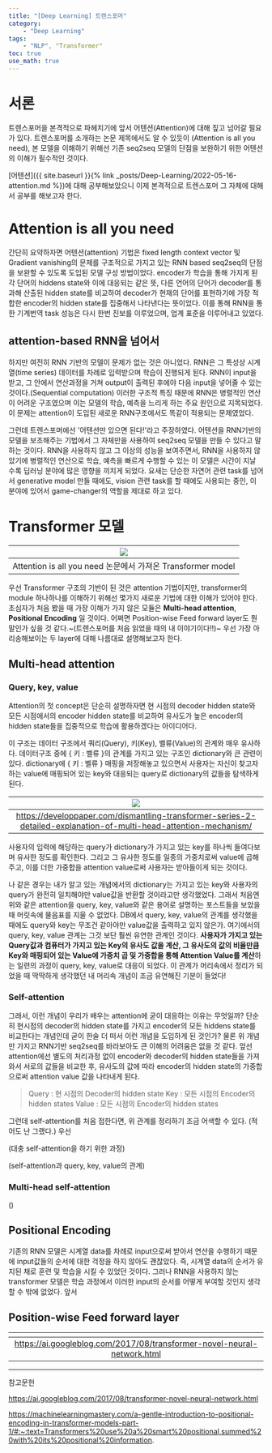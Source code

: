 ```yaml
---
title: "[Deep Learning] 트렌스포머"
category:
    - "Deep Learning"
tags:
    - "NLP", "Transformer"
toc: true
use_math: true
---
```


# 서론

트렌스포머을 본격적으로 파헤치기에 앞서 어텐션(Attention)에 대해 짚고 넘어갈 필요가 있다. 트렌스포머를 소개하는 논문 제목에서도 알 수 있듯이 (Attention is all you need), 본 모델을 이해하기 위해선 기존 seq2seq 모델의 단점을 보완하기 위한 어텐션의 이해가 필수적인 것이다.

[어텐션]({{ site.baseurl }}{% link _posts/Deep-Learning/2022-05-16-attention.md %})에 대해 공부해보았으니 이제 본격적으로 트렌스포머 그 자체에 대해서 공부를 해보고자 한다.


# Attention is all you need

간단히 요약하자면 어텐션(attention) 기법은 fixed length context vector 및 Gradient vanishing의 문제를 구조적으로 가지고 있는 RNN based seq2seq의 단점을 보완할 수 있도록 도입된 모델 구성 방법이었다. encoder가 학습을 통해 가지게 된 각 단어의 hiddens state와 이에 대응되는 같은 뜻, 다른 언어의 단어가 decoder를 통과해 산출된 hidden state를 비교하여 decoder가 현재의 단어를 표현하기에 가장 적합한 encoder의 hidden state를 집중해서 나타낸다는 뜻이었다. 이를 통해 RNN을 통한 기계번역 task 성능은 다시 한번 진보를 이루었으며, 업계 표준을 이루어내고 있었다.

## attention-based RNN을 넘어서

하지만 여전히 RNN 기반의 모델이 문제가 없는 것은 아니었다. RNN은 그 특성상 시계열(time series) 데이터를 차례로 입력받으며 학습이 진행되게 된다. RNN이 input을 받고, 그 안에서 연산과정을 거쳐 output이 출력된 후에야 다음 input을 넣어줄 수 있는 것이다.(Sequential computation) 이러한 구조적 특징 때문에 RNN은 병렬적인 연산이 어려운 구조였으며 이는 모델의 학습, 예측을 느리게 하는 주요 원인으로 지목되었다. 이 문제는 attention이 도입된 새로운 RNN구조에서도 똑같이 적용되는 문제였었다.

그런데 트렌스포머에선 '어텐션만 있으면 된다!'라고 주장하였다. 어텐션을 RNN기반의 모델을 보조해주는 기법에서 그 자체만을 사용하여 seq2seq 모델을 만들 수 있다고 말하는 것이다. RNN을 사용하지 않고 그 이상의 성능을 보여주면서, RNN을 사용하지 않았기에 병렬적인 연산으로 학습, 예측을 빠르게 수행할 수 있는 이 모델은 시간이 지날 수록 딥러닝 분야에 많은 영향을 끼치게 되었다. 요새는 단순한 자연어 관련 task를 넘어서 generative model 만들 때에도, vision 관련 task를 할 때에도 사용되는 중인, 이 분야에 있어서 game-changer의 역할을 제대로 하고 있다.

# Transformer 모델

|![](https://pytorch.org/tutorials/_images/transformer_architecture.jpg)|
|:---:|
|Attention is all you need 논문에서 가져온 Transformer model|

우선 Transformer 구조의 기반이 된 것은 attention 기법이지만, transformer의 module 하나하나를 이해하기 위해선 몇가지 새로운 기법에 대한 이해가 있어야 한다. 초심자가 처음 봤을 때 가장 이해가 가지 않은 모듈은 **Multi-head attention**, **Positional Encoding** 일 것이다. 어쩌면 Position-wise Feed forward layer도 뭔 말인가 싶을 것 같다.~(트렌스포머를 처음 읽었을 때의 내 이야기이다!!)~ 우선 가장 아리송해보이는 두 layer에 대해 나름대로 설명해보고자 한다.

## Multi-head attention

### Query, key, value

Attention의 첫 concept은 단순히 설명하자면 현 시점의 decoder hidden state와 모든 시점에서의 encoder hidden state를 비교하여 유사도가 높은 
encoder의 hidden state들을 집중적으로 학습에 활용하겠다는 아이디어다. 

이 구조는 데이터 구조에서 쿼리(Query), 키(Key), 벨류(Value)의 관계와 매우 유사하다. 데이터구조 중에 { 키 : 벨류 }의 관계를 가지고 있는 구조인 dictionary와 큰 관련이 있다. dictionary에 { 키 : 벨류 } 매핑을 저장해놓고 있으면서 사용자는 자신이 찾고자 하는 value에 매핑되어 있는 key와 대응되는 query로 dictionary의 값들을 탐색하게 된다. 

|![](https://imgs.developpaper.com/imgs/915904713-83a8b6c7ba47d9cb_articlex.png)|
|:---:|
|https://developpaper.com/dismantling-transformer-series-2-detailed-explanation-of-multi-head-attention-mechanism/|

사용자의 입력에 해당하는 query가 dictionary가 가지고 있는 key를 하나씩 들여다보며 유사한 정도를 확인한다. 그리고 그 유사한 정도를 일종의 가중치로써 value에 곱해주고, 이를 더한 가중합을 attention value로써 사용자는 받아들이게 되는 것이다. 

나 같은 경우는 내가 알고 있는 개념에서의 dictionary는 가지고 있는 key와 사용자의 query가 완전히 일치해야만 value값을 반환할 것이라고만 생각했었다. 그래서 처음엔 위와 같은 attention을 query, key, value와 같은 용어로 설명하는 포스트들을 보았을 때 머릿속에 물음표를 지울 수 없었다. DB에서 query, key, value의 관계를 생각했을 때에도 query와 key는 무조건 같아야만 value값을 출력하고 있지 않은가. 여기에서의 query, key, value 관계는 그것 보단 훨씬 유연한 관계인 것이다. **사용자가 가지고 있는 Query값과 컴퓨터가 가지고 있는 Key의 유사도 값을 계산, 그 유사도의 값의 비율만큼 Key와 매핑되어 있는 Value에 가중치 곱 및 가중합을 통해 Attention Value를 계산**하는 일련의 과정이 query, key, value로 대응이 되었다. 이 관계가 머리속에서 정리가 되었을 때 딱딱하게 생각했던 내 머리속 개념이 조금 유연해진 기분이 들었다!

### Self-attention

그래서, 이런 개념이 우리가 배우는 attention에 굳이 대응하는 이유는 무엇일까? 단순히 현시점의 decoder의 hidden state를 가지고 encoder의 모든 hiddens state를 비교한다는 개념인데 굳이 한술 더 떠서 이런 개념을 도입하게 된 것인가? 물론 위 개념만 가지고 RNN기반 seq2seq를 바라보아도 큰 이해의 어려움은 없을 것 같다. 앞선 attention에선 별도의 처리과정 없이 encoder와 decoder의 hidden state들을 가져와서 서로의 값들을 비교한 후, 유사도의 값에 따라 encoder의 hidden state의 가중합으로써 attention value 값을 나타내게 된다. 

> Query : 현 시점의 Decoder의 hidden state
> Key : 모든 시점의 Encoder의 hidden states
> Value : 모든 시점의 Encoder의 hidden states

그런데 self-attention를 처음 접한다면, 위 관계를 정리하기 조금 어색할 수 있다. (적어도 난 그랬다.) 우선 

(대충 self-attention을 하기 위한 과정)

(self-attention과 query, key, value의 관계)


### Multi-head self-attention

()




## Positional Encoding

기존의 RNN 모델은 시계열 data를 차례로 input으로써 받아서 연산을 수행하기 때문에 input값들의 순서에 대한 걱정을 하지 않아도 괜찮았다. 즉, 시계열 data의 순서가 유지된 채로 훈련 및 학습을 시킬 수 있었던 것이다. 그러나 RNN을 사용하지 않는 transformer 모델은 학습 과정에서 이러한 input의 순서를 어떻게 부여할 것인지 생각할 수 밖에 없었다. 앞서 

## Position-wise Feed forward layer




|[](https://3.bp.blogspot.com/-aZ3zvPiCoXM/WaiKQO7KRnI/AAAAAAAAB_8/7a1CYjp40nUg4lKpW7covGZJQAySxlg8QCLcBGAs/s640/transform20fps.gif)|
|:---:|
|https://ai.googleblog.com/2017/08/transformer-novel-neural-network.html|


---
참고문헌

https://ai.googleblog.com/2017/08/transformer-novel-neural-network.html

https://machinelearningmastery.com/a-gentle-introduction-to-positional-encoding-in-transformer-models-part-1/#:~:text=Transformers%20use%20a%20smart%20positional,summed%20with%20its%20positional%20information.